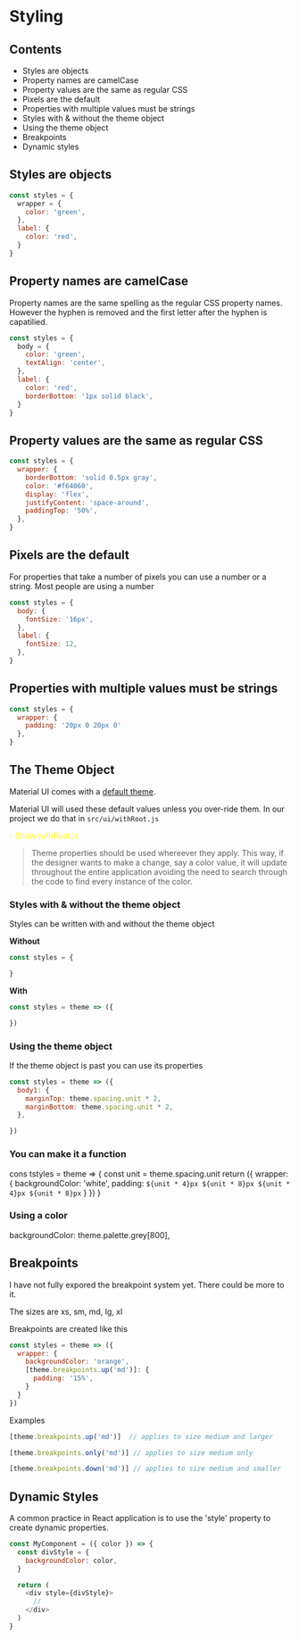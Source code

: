# Styling

## Contents
- Styles are objects
- Property names are camelCase
- Property values are the same as regular CSS
- Pixels are the default
- Properties with multiple values must be strings
- Styles with & without the theme object
- Using the theme object
- Breakpoints
- Dynamic styles

## Styles are objects
```js
const styles = {
  wrapper = {
    color: 'green',
  },
  label: {
    color: 'red',
  }
}
```

## Property names are camelCase
Property names are the same spelling as the regular CSS property names. However the hyphen is removed and the first letter after the hyphen is capatilied.

```js
const styles = {
  body = {
    color: 'green',
    textAlign: 'center',
  },
  label: {
    color: 'red',
    borderBottom: '1px solid black',
  }
}
```

## Property values are the same as regular CSS
```js
const styles = {
  wrapper: {
    borderBottom: 'solid 0.5px gray',
    color: '#f64060',
    display: 'flex',
    justifyContent: 'space-around',
    paddingTop: '50%',
  },
}
```

## Pixels are the default
For properties that take a number of pixels you can use a number or a string. Most people are using a number

```js
const styles = {
  body: {
    fontSize: '16px',
  },
  label: {
    fontSize: 12,
  },
}
```

## Properties with multiple values must be strings

```js
const styles = {
  wrapper: {
    padding: '20px 0 20px 0'
  },
}
```

## The Theme Object
Material UI comes with a [default theme](https://material-ui.com/customization/default-theme/).

Material UI will used these default values unless you over-ride them. In our project we do that in <code>src/ui/withRoot.js</code>

<span style="color: yellow">- Show withRoot.js</span>

> Theme properties should be used whereever they apply. This way, if the designer wants to make a change, say a color value, it will update throughout the entire application avoiding the need to search through the code to find every instance of the color.

### Styles with & without the theme object
Styles can be written with and without the theme object

**Without**
```js
const styles = {

}
```

**With**
```js
const styles = theme => ({

})
```

### Using the theme object

If the theme object is past you can use its properties
```js
const styles = theme => ({
  body1: {
    marginTop: theme.spacing.unit * 2,
    marginBottom: theme.spacing.unit * 2,
  },

})
```

### You can make it a function

cons tstyles = theme => {
  const unit = theme.spacing.unit
  return ({
    wrapper: {
      backgroundColor: 'white',
      padding: `${unit * 4}px ${unit * 8}px ${unit * 4}px ${unit * 8}px`
    }
  })
}

### Using a color

backgroundColor: theme.palette.grey[800],


## Breakpoints

I have not fully expored the breakpoint system yet. There could be more to it.

The sizes are xs, sm, md, lg, xl

Breakpoints are created like this

```js
const styles = theme => ({
  wrapper: {
    backgroundColor: 'orange',
    [theme.breakpoints.up('md')]: {
      padding: '15%',
    }
  }
})
```
Examples
```js
[theme.breakpoints.up('md')]  // applies to size medium and larger

[theme.breakpoints.only('md')] // applies to size medium only

[theme.breakpoints.down('md')] // applies to size medium and smaller
```

## Dynamic Styles
A common practice in React application is to use the 'style' property to create dynamic properties.

```js
const MyComponent = ({ color }) => {
  const divStyle = {
    backgroundColor: color,
  }

  return (
    <div style={divStyle}>
      //
    </div>
  )
}
```